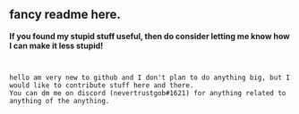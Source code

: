 

## fancy readme here.

**If you found my stupid stuff useful, then do consider letting me know how I can make it less stupid!**

```


hello am very new to github and I don't plan to do anything big, but I would like to contribute stuff here and there.
You can dm me on discord (nevertrustgob#1621) for anything related to anything of the anything.

```
